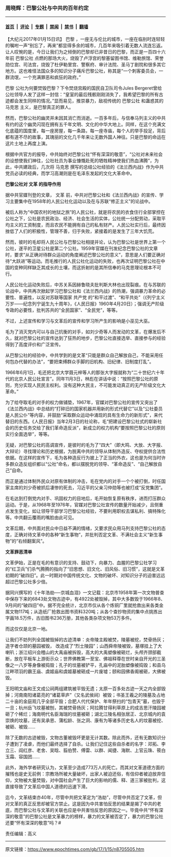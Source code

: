 ### 周晓辉：巴黎公社与中共的百年约定

---

#### [首页](../../../..?n8705505) &nbsp;|&nbsp; [评论](../../../../../epoch-comment?n8705505) &nbsp;|&nbsp; [专题](../../../../../epoch-special?n8705505) &nbsp;|&nbsp; [禁闻](../../../../../epoch-news?n8705505) &nbsp;|&nbsp; [禁书](../../../../../books?n8705505) &nbsp;|&nbsp; [翻墙](https://github.com/gfw-breaker/nogfw/blob/master/README.md?n8705505)


<div class="post_content" id="artbody" itemprop="articleBody">
 <!-- article content begin -->
 <p>
  【大纪元2017年01月15日讯】
  <ok href="https://www.epochtimes.com/gb/tag/%E5%B7%B4%E9%BB%8E.html">
   巴黎
  </ok>
  ，一座无与伦比的城市，一座在临别时连轻轻的嘱咐一声“别忘了，再来”都显得多余的城市，几百年来吸引着无数人流连忘返。让人叹惋的是，今日让我们为之倾倒的巴黎却已非昔日的巴黎，而正是一百四十六年前
  <ok href="https://www.epochtimes.com/gb/tag/%E5%B7%B4%E9%BB%8E%E5%85%AC%E7%A4%BE.html">
   巴黎公社
  </ok>
  点燃的那场大火，烧毁了卢浮宫的黎塞留图书馆、维勒旅馆、荣誉勋位宫、司法宫，烧毁了杜伊勒里宫、警察府、审计法院、圣马丁剧院和很多其它地方。这也难怪法国众多的知识分子痛斥巴黎公社，称其是“一个刺客委员会，一群流氓，一个充满罪恶和疯狂的政府。”
 </p>
 <p>
  <ok href="https://www.epochtimes.com/gb/tag/%E5%B7%B4%E9%BB%8E.html">
   巴黎
  </ok>
  公社为何要焚毁巴黎？下令焚烧宫殿的国民自卫队司令Jules Bergeret曾给公社领导人发了这样一封信：“皇室的最后残骸刚刚消失了，我希望巴黎的所有古迹都会发生同样的情况。”显而易见，推崇暴力，敌视传统的
  <ok href="https://www.epochtimes.com/gb/tag/%E5%B7%B4%E9%BB%8E%E5%85%AC%E7%A4%BE.html">
   巴黎公社
  </ok>
  和蛊惑其的
  <ok href="https://www.epochtimes.com/gb/tag/%E9%A9%AC%E5%85%8B%E6%80%9D.html">
   马克思
  </ok>
  主义，是巴黎真正的罪人。
 </p>
 <p>
  然而，巴黎公社的幽灵并未因其消亡而消逝。一百多年后，与信奉马列主义的中共有约的这个幽灵闪现在拥有五千年文明、文化的中华大地上。同样，在这个充满文化底蕴的国度里，每一座房屋，每一条路，每一座寺庙，每个人的举手投足，背后都有道不尽的故事，其瑰丽的文化几千年来让无数外国人神往。只是巴黎的命运在这片土地上再度上演。
 </p>
 <p>
  根据中共官方的报导，中共始终对巴黎公社“怀有深深的敬意”，“公社对未来社会的设想使我们神往，公社社员为事业慷慨赴死的牺牲精神使我们热血沸腾”，为此，中共建政后，几次将
  <ok href="https://www.epochtimes.com/gb/tag/%E9%A9%AC%E5%85%8B%E6%80%9D.html">
   马克思
  </ok>
  撰写的总结公社经验的《法兰西内战》作为中共党员必读的经典，而学习高潮则是在毛泽东发起的文化大革命中。
 </p>
 <p>
  <strong>
   巴黎公社对
   <ok href="https://www.epochtimes.com/gb/tag/%E6%96%87%E9%9D%A9.html">
    文革
   </ok>
   的指导作用
  </strong>
 </p>
 <p>
  据中共官媒刊登的文章，
  <ok href="https://www.epochtimes.com/gb/tag/%E6%96%87%E9%9D%A9.html">
   文革
  </ok>
  前，中共对巴黎公社和《法兰西内战》的宣传、学习主要集中在1958年的人民公社化运动以及在与苏联“修正主义”的论战中。
 </p>
 <p>
  被后人称为“中国农村的地狱之旅”的人民公社，就是将农民的衣食住行全部掌控在公社之下，公社是农民政治、经济、社会生活的实体，公社统一分配劳动，采取平均主义的工资制度，而且农民不能拥有自己的私有财产。人民公社实行后，最终因挫低了人们的积极性，管理不善，归于失败，紧接着的是发生了三年大饥荒。
 </p>
 <p>
  然而，彼时的毛却将人民公社与巴黎公社相提并论，认为巴黎公社是世界上第一个公社，遂平的卫星公社是第二个公社。1959年官媒在刊发纪念巴黎公社的文章时，要求“从正确对待群众运动的角度阐述巴黎公社的意义”，意思是人们要正确对待“大跃进”等运动。而毛推行的人民公社化运动的失败，也再次证明巴黎公社在中国的变种同样缺乏其成长的土壤，而这折射的是其所信奉的马克思理论根本不可行。
 </p>
 <p>
  人民公社化运动失败后，中苏关系因赫鲁晓夫批判斯大林也出现裂痕。在与苏联的论战中，中共再次掀起学习巴黎公社和《法兰西内战》的热潮，强调暴力革命的必要性、普遍性，以反对苏联等国家
  <ok href="https://www.epochtimes.com/gb/tag/%E5%85%B1%E4%BA%A7%E5%85%9A.html">
   共产党
  </ok>
  的“和平过渡”、“和平共处”（《列宁主义万岁——纪念列宁诞生九十周年》，《人民日报》1960年4月20日）；强调无产阶级专政的必要性，批判苏共的“全民国家”、“全民党”，等等。
 </p>
 <p>
  不过，上述宣传和学习与文革后的宣传和学习所产生的影响是小巫见大巫。
 </p>
 <p>
  毛为了消灭党内可以与自己抗衡的对手，如刘少奇等人而发动的文革，在爆发后不久，就对巴黎公社的宣传达到了狂热的地步，巴黎公社直接选举、直接参与的经验得到了高度评价和广泛宣传。
 </p>
 <p>
  从巴黎公社的经验中，中共学到的是文革“只能是群众自己解放自己，不能采用任何包办代替的办法”，“要把束缚群众手脚的旧机构、旧纪律、旧制度打乱”。
 </p>
 <p>
  1966年6月1日，毛还把北京大学聂元梓等人的那张大字报就称为“二十世纪六十年代的北京人民公社宣言”。同年11月3日，林彪在讲话中说：“按照巴黎公社的原则，充分实现人民民主权利。没有这种大民主，不可能发动真正的无产阶级文化大革命。”
 </p>
 <p>
  为了给夺取毛的对手的权力做铺垫，1967年，官媒对巴黎公社的宣传又突出了《法兰西内战》中总结的“打碎旧的国家机器并用新的形式代替它”以及“公社委员是人民公仆”等内容，并鼓励“采取群众运动中涌现的具有生命力的新形式”，来代替旧的东西。《人民日报》当年2月3日的社论称，毛“把建设巴黎公社式的崭新社会的历史任务交给了我们革命造反派”，新成立的权力机构“要按照巴黎公社的原则实行全面选举”，等等。
 </p>
 <p>
  无疑，对巴黎公社的高调宣传，是彼时的毛为了“四大”（即大鸣、大放、大字报、大辩论）寻找理论和历史根据，为脱离中共的领导从体制外造反、夺权提供合法性依据。在这样的宣传下，毛为各种造反行为披上了正当的外衣，这也是为何当时许多群众造反组织都以“公社”命名，都以摆脱党的领导、“革命造反”、“自己解放自己”自命。
 </p>
 <p>
  而正是通过体制外民众对原有体制的冲击，毛在党内的对手一个个被打倒，时任国家主席的刘少奇被抓后凄惨的死去，习近平的父亲习仲勋等也被打成“反党集团”。
 </p>
 <p>
  在毛达到打倒党内对手、巩固权力的目地后，毛开始恢复原有秩序，进而打压群众运动。于是，从1968年至1976年，官媒对巴黎公社宣传的数量开始减少，且侧重点发生变化，如让领导干部学习巴黎公社经验，不要利用职权去谋私利、搞特殊化等。中共翻云覆雨的嘴脸由此可见。
 </p>
 <p>
  文革后期，中共面对民众中日益不满的情绪，又要求民众用马列支持巴黎公社的态度，正确对待文革中的各种“新生事物”，并批判否定文革、不满社会主义“新生事物”的“右倾翻案风”。
 </p>
 <p>
  <strong>
   文革罪恶清单
  </strong>
 </p>
 <p>
  文革伊始，正是在毛的有意识的支持、鼓动下，向暴力、血腥的巴黎公社学习的“红卫兵”们杀气腾腾的指向了“旧思想、旧文化、旧风俗、旧习惯”，这就是文革初期的“破四旧”。此一时期对中国传统文化、文物的破坏、对知识分子的迫害远远超过巴黎公社多少倍。
 </p>
 <p>
  据同兴撰写的《十年浩劫──京城血泪》一文记载：北京市1958年第一次文物普查中保存下来的6843处文物古迹中，有4922处被毁掉，其中大多数毁于1966年8、9月间的“破四旧”中。据不完全统计，北京市仅从各个炼铜厂里就抢救出来各类金属文物117吨；从造纸厂抢救出图书资料320吨；从各个查抄物资的集中点挑拣出字画18.5万件，古旧图书236万册，其他各类杂项文物53万多件。
 </p>
 <p>
  而这仅仅是北京一地。
 </p>
 <p>
  让我们不妨列列全国被毁掉的古迹清单：炎帝陵主殿被焚，陵墓被挖，焚骨扬灰；造字者仓颉的墓园被毁， 改造成了“烈士陵园”；山西舜帝陵被毁，墓塚挂上了大喇叭；浙江绍兴会稽山的大禹庙被拆毁，高大的大禹塑像被砸烂，头颅齐颈部截断，放在平板车上游街示众；世界佛教第一至宝、佛祖释尊在世时亲自开光的三圣像之一八岁等身像被捣毁；孔子的坟墓被铲平，孔庙中的泥胎塑像被捣毁；和县乌江畔项羽的霸王庙、虞姬庙和虞姬墓被砸成一片废墟；颐和园佛香阁被砸，大佛被毁。
 </p>
 <p>
  王阳明文庙和王文成公祠两组建筑被平毁无遗；太原一百多处古迹一天之内全部毁掉；河南南阳诸葛亮的“诸葛草庐”（又名武侯祠）被毁；书圣王羲之的陵墓及占地二十亩的金庭观几乎全部平毁；合肥人代代保护、年年祭扫的“包青天”墓，也毁于一旦；杭州岳飞坟墓被刨，其被焚骨扬灰；阿拉腾甘得利草原上的成吉思汗陵园被砸了个稀烂；海南明代名臣海瑞的坟墓被砸；湖北江陵名相张居正、北京城内的袁崇焕的坟墓，还有吴承恩、蒲松龄、张之洞、康有为等诸多历史名人的坟墓被挖、被砸、被毁……
 </p>
 <p>
  除了无数的古迹被毁，文物古董被毁坏更是无计其数。除此而外，还有无数知识分子遭到了凌虐，而他们最终选择了自杀。让我们记住这些自杀者的名字：邓拓、李立三、阎红彦、老舍、吴晗、翦伯赞、傅雷、以群、闻捷、海默、上官云珠、筱白玉霜、容国团……
 </p>
 <p>
  此外，海外学者研究认为，文革至少造成773万人的死亡。而其对文革道德方面的摧残也是史无前例：宗教场所被大量破坏，出家人被迫还俗，有信仰者被迫放弃信仰，文物被大量焚毁，对中国社会产生了巨大的影响的儒、释、道三家被批判，这直接导致了文革后中国人道德的迅速下滑。
 </p>
 <p>
  迄今，文革结束亦40年，尽管中共把文革定为“浩劫”，尽管中共否定了文革，但对文革的真正反思却被官方禁止。这是因为中共害怕反思的结果是揭了中共的老底，而巴黎公社与文革的关联也应是中共害怕反思的原因之一。毕竟中共“怀有深深的敬意”的巴黎公社是文革暴力的榜样，暴力的文革被否定了，暴力的巴黎公社还要“怀有深深的敬意”吗？#
 </p>
 <p>
  责任编辑：高义
 </p>
 <!-- article content end -->
 <div id="below_article_ad">
 </div>
</div>


---

原文链接：https://www.epochtimes.com/gb/17/1/15/n8705505.htm